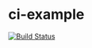 # ci-example
[![Build Status](https://travis-ci.com/javierprovecho/ci-example.svg?token=ZhyC3jxxqqzuquZPRdpc&branch=master)](https://travis-ci.com/javierprovecho/ci-example)
